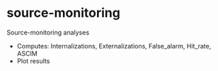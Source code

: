 # source-monitoring
Source-monitoring analyses

+ Computes: Internalizations, Externalizations, False_alarm, Hit_rate, ASCIM
+ Plot results
